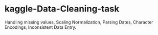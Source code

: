 # kaggle-Data-Cleaning-task
Handling missing values, Scaling Normalization, Parsing Dates, Character Encodings, Inconsistent Data Entry.
